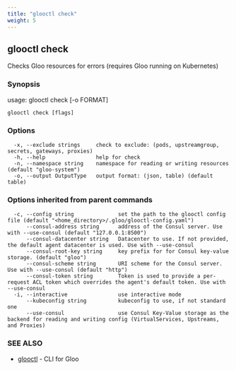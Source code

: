 ```yaml
---
title: "glooctl check"
weight: 5
---
```

## glooctl check

Checks Gloo resources for errors (requires Gloo running on Kubernetes)

### Synopsis

usage: glooctl check [-o FORMAT]

```
glooctl check [flags]
```

### Options

```
  -x, --exclude strings     check to exclude: (pods, upstreamgroup, secrets, gateways, proxies)
  -h, --help                help for check
  -n, --namespace string    namespace for reading or writing resources (default "gloo-system")
  -o, --output OutputType   output format: (json, table) (default table)
```

### Options inherited from parent commands

```
  -c, --config string              set the path to the glooctl config file (default "<home_directory>/.gloo/glooctl-config.yaml")
      --consul-address string      address of the Consul server. Use with --use-consul (default "127.0.0.1:8500")
      --consul-datacenter string   Datacenter to use. If not provided, the default agent datacenter is used. Use with --use-consul
      --consul-root-key string     key prefix for for Consul key-value storage. (default "gloo")
      --consul-scheme string       URI scheme for the Consul server. Use with --use-consul (default "http")
      --consul-token string        Token is used to provide a per-request ACL token which overrides the agent's default token. Use with --use-consul
  -i, --interactive                use interactive mode
      --kubeconfig string          kubeconfig to use, if not standard one
      --use-consul                 use Consul Key-Value storage as the backend for reading and writing config (VirtualServices, Upstreams, and Proxies)
```

### SEE ALSO

* [glooctl](../glooctl)	 - CLI for Gloo

